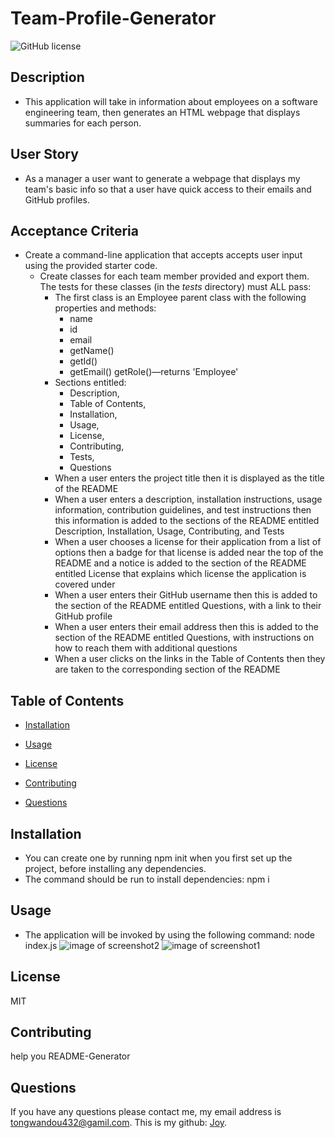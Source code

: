 # Team-Profile-Generator
![GitHub license](https://img.shields.io/badge/license-MIT-blue.svg)

## Description
* This application will take in information about employees on a software engineering team, then generates an HTML webpage that displays summaries for each person. 

## User Story
* As a manager a user want to generate a webpage that displays my team's basic info so that a user have quick access to their emails and GitHub profiles.

## Acceptance Criteria
* Create a command-line application that accepts accepts user input using the provided starter code.
  * Create classes for each team member provided and export them. The tests for these classes (in the _tests_ directory) must ALL pass:
    * The first class is an Employee parent class with the following properties and methods:
        * name
        * id
        * email
        * getName()
        * getId()
        * getEmail()
    getRole()—returns 'Employee'
    * Sections entitled: 
      * Description,
      * Table of Contents,
      * Installation,
      * Usage,
      * License,
      * Contributing,
      * Tests,
      * Questions
    * When a user enters the project title then it is displayed as the title of the README
    * When a user enters a description, installation instructions, usage information, contribution guidelines, and test instructions then this information is added to the sections of the README entitled Description, Installation, Usage, Contributing, and Tests
    * When a user chooses a license for their application from a list of options then a badge for that license is added near the top of the README and a notice is added to the section of the README entitled License that explains which license the application is covered under
    * When a user enters their GitHub username then this is added to the section of the README entitled Questions, with a link to their GitHub profile
    * When a user enters their email address then this is added to the section of the README entitled Questions, with instructions on how to reach them with additional questions
    * When a user clicks on the links in the Table of Contents then they are taken to the corresponding section of the README
 
## Table of Contents 

* [Installation](#installation)

* [Usage](#usage)

* [License](#license)

* [Contributing](#contributing)

* [Questions](#questions)

## Installation
* You can create one by running npm init when you first set up the project, before installing any dependencies.
* The command should be run to install dependencies: npm i

## Usage
* The application will be invoked by using the following command: node index.js
![image of screenshot2](1.png)
![image of screenshot1](2.png)


## License

MIT
  
## Contributing

help you README-Generator


## Questions

If you have any questions please contact me, my email address is tongwandou432@gamil.com. 
This is my github: [Joy](https://github.com/Joy/).



